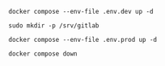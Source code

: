`docker compose --env-file .env.dev up -d`

`sudo mkdir -p /srv/gitlab`

`docker compose --env-file .env.prod up -d`

`docker compose down`
